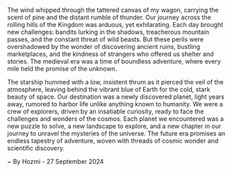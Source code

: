 
The wind whipped through the tattered canvas of my wagon, carrying the scent of pine and the distant rumble of thunder. Our journey across the rolling hills of the Kingdom was arduous, yet exhilarating. Each day brought new challenges: bandits lurking in the shadows, treacherous mountain passes, and the constant threat of wild beasts. But these perils were overshadowed by the wonder of discovering ancient ruins, bustling marketplaces, and the kindness of strangers who offered us shelter and stories.  The medieval era was a time of boundless adventure, where every mile held the promise of the unknown.

The starship hummed with a low, insistent thrum as it pierced the veil of the atmosphere, leaving behind the vibrant blue of Earth for the cold, stark beauty of space. Our destination was a newly discovered planet, light years away, rumored to harbor life unlike anything known to humanity. We were a crew of explorers, driven by an insatiable curiosity, ready to face the challenges and wonders of the cosmos. Each planet we encountered was a new puzzle to solve, a new landscape to explore, and a new chapter in our journey to unravel the mysteries of the universe.  The future era promises an endless tapestry of adventure, woven with threads of cosmic wonder and scientific discovery. 

~ By Hozmi - 27 September 2024
